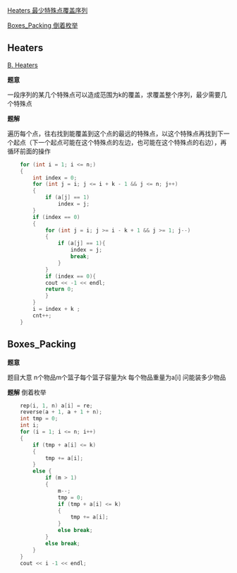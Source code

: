 [Heaters  最少特殊点覆盖序列](#Heaters)

[Boxes_Packing 倒着枚举](#Boxes_Packing)

## Heaters

[B. Heaters](https://codeforces.com/problemset/problem/1066/B)

**题意**

一段序列的某几个特殊点可以造成范围为k的覆盖，求覆盖整个序列，最少需要几个特殊点

**题解**

遍历每个点，往右找到能覆盖到这个点的最远的特殊点，以这个特殊点再找到下一个起点（下一个起点可能在这个特殊点的左边，也可能在这个特殊点的右边），再循环前面的操作

```c++
    for (int i = 1; i <= n;)
    {
        int index = 0;
        for (int j = i; j <= i + k - 1 && j <= n; j++)
        {
            if (a[j] == 1)
                index = j;
        }
        if (index == 0)
        {
            for (int j = i; j >= i - k + 1 && j >= 1; j--)
            {
                if (a[j] == 1){
                    index = j;
                    break;
                }
            }
            if (index == 0){
            cout << -1 << endl;
            return 0;
            }
        }
        i = index + k ;
        cnt++;
    }
```

## Boxes_Packing

**题意**

题目大意 n个物品m个篮子每个篮子容量为k 每个物品重量为a[i] 问能装多少物品

**题解**
倒着枚举

```c++
    rep(i, 1, n) a[i] = re;
    reverse(a + 1, a + 1 + n);
    int tmp = 0;
    int i;
    for (i = 1; i <= n; i++)
    {
        if (tmp + a[i] <= k)
        {
            tmp += a[i];
        }
        else {
            if (m > 1)
            {
                m--;
                tmp = 0;
                if (tmp + a[i] <= k)
                {
                    tmp += a[i];
                }
                else break;
            }
            else break;
        }
    }
    cout << i -1 << endl;
```
